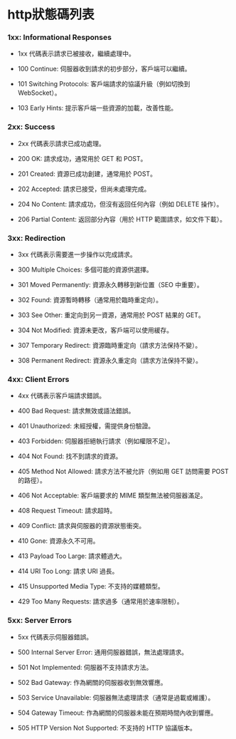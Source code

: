 # http狀態碼列表
### 1xx: Informational Responses
- 1xx 代碼表示請求已被接收，繼續處理中。

- 100 Continue: 伺服器收到請求的初步部分，客戶端可以繼續。
- 101 Switching Protocols: 客戶端請求的協議升級（例如切換到 WebSocket）。
- 103 Early Hints: 提示客戶端一些資源的加載，改善性能。
### 2xx: Success
- 2xx 代碼表示請求已成功處理。

- 200 OK: 請求成功，通常用於 GET 和 POST。
- 201 Created: 資源已成功創建，通常用於 POST。
- 202 Accepted: 請求已接受，但尚未處理完成。
- 204 No Content: 請求成功，但沒有返回任何內容（例如 DELETE 操作）。
- 206 Partial Content: 返回部分內容（用於 HTTP 範圍請求，如文件下載）。
### 3xx: Redirection
- 3xx 代碼表示需要進一步操作以完成請求。

- 300 Multiple Choices: 多個可能的資源供選擇。
- 301 Moved Permanently: 資源永久轉移到新位置（SEO 中重要）。
- 302 Found: 資源暫時轉移（通常用於臨時重定向）。
- 303 See Other: 重定向到另一資源，通常用於 POST 結果的 GET。
- 304 Not Modified: 資源未更改，客戶端可以使用緩存。
- 307 Temporary Redirect: 資源臨時重定向（請求方法保持不變）。
- 308 Permanent Redirect: 資源永久重定向（請求方法保持不變）。
### 4xx: Client Errors
- 4xx 代碼表示客戶端請求錯誤。

- 400 Bad Request: 請求無效或語法錯誤。
- 401 Unauthorized: 未經授權，需提供身份驗證。
- 403 Forbidden: 伺服器拒絕執行請求（例如權限不足）。
- 404 Not Found: 找不到請求的資源。
- 405 Method Not Allowed: 請求方法不被允許（例如用 GET 訪問需要 POST 的路徑）。
- 406 Not Acceptable: 客戶端要求的 MIME 類型無法被伺服器滿足。
- 408 Request Timeout: 請求超時。
- 409 Conflict: 請求與伺服器的資源狀態衝突。
- 410 Gone: 資源永久不可用。
- 413 Payload Too Large: 請求體過大。
- 414 URI Too Long: 請求 URI 過長。
- 415 Unsupported Media Type: 不支持的媒體類型。
- 429 Too Many Requests: 請求過多（通常用於速率限制）。
### 5xx: Server Errors
- 5xx 代碼表示伺服器錯誤。

- 500 Internal Server Error: 通用伺服器錯誤，無法處理請求。
- 501 Not Implemented: 伺服器不支持請求方法。
- 502 Bad Gateway: 作為網關的伺服器收到無效響應。
- 503 Service Unavailable: 伺服器無法處理請求（通常是過載或維護）。
- 504 Gateway Timeout: 作為網關的伺服器未能在預期時間內收到響應。
- 505 HTTP Version Not Supported: 不支持的 HTTP 協議版本。
